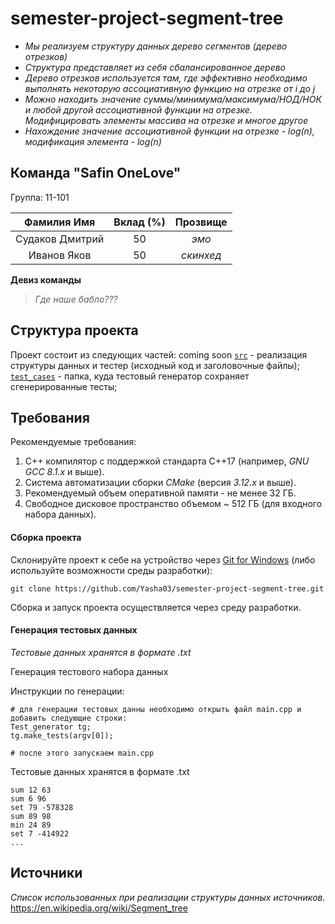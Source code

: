 # semester-project-segment-tree

- _Мы реализуем структуру данных дерево сегментов (дерево отрезков)_
- _Структура представляет из себя сбалансированное дерево_
- _Дерево отрезков используется там, где эффективно необходимо выполнять некоторую ассоциативную функцию на отрезке от i до j_
- _Можно находить значение суммы/минимума/максимума/НОД/НОК и любой другой ассоциативной функции на отрезке. Модифицировать элементы массива на отрезке и многое другое_
- _Нахождение значение ассоциативной функции на отрезке - log(n), модификация элемента - log(n)_

## Команда "Safin OneLove"

Группа: 11-101

|    Фамилия Имя    | Вклад (%) | Прозвище  |
|:-----------------:|:---------:|:---------:|
|  Судаков Дмитрий  |    50     |   _эмо_   |
|    Иванов Яков    |    50     | _скинхед_ |

**Девиз команды**
> _Где наше бабло???_

## Структура проекта

Проект состоит из следующих частей:
coming soon
[`src`](src) - реализация структуры данных и тестер (исходный код и заголовочные файлы);
[`test_cases`](test_cases) - папка, куда тестовый генератор сохраняет сгенерированные тесты;

## Требования

Рекомендуемые требования:
1. С++ компилятор c поддержкой стандарта C++17 (например, _GNU GCC 8.1.x_ и выше).
2. Система автоматизации сборки _CMake_ (версия _3.12.x_ и выше).
3. Рекомендуемый объем оперативной памяти - не менее 32 ГБ.
4. Свободное дисковое пространство объемом ~ 512 ГБ (для входного набора данных).

#### Сборка проекта


Склонируйте проект к себе на устройство через [Git for Windows](https://gitforwindows.org/) (либо используйте возможности среды разработки):

```shell
git clone https://github.com/Yasha03/semester-project-segment-tree.git
```

Сборка и запуск проекта осуществляется через среду разработки.

#### Генерация тестовых данных

_Тестовые данных хранятся в формате .txt_

Генерация тестового набора данных

Инструкции по генерации:
```shell
# для генерации тестовых данны необходимо открыть файл main.cpp и добавить следующие строки:
Test_generator tg;
tg.make_tests(argv[0]);

# после этого запускаем main.cpp
```
Тестовые данных хранятся в формате .txt
```100
sum 12 63
sum 6 96
set 79 -578328
sum 89 98
min 24 89
set 7 -414922
...
```

## Источники
_Список использованных при реализации структуры данных источников._
https://en.wikipedia.org/wiki/Segment_tree
